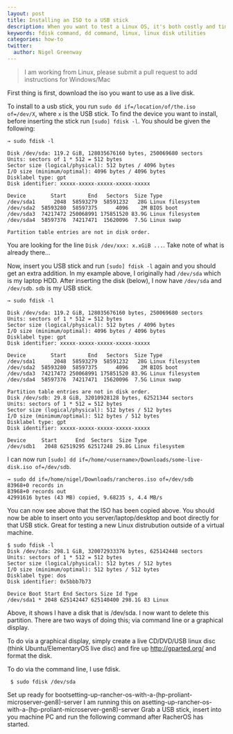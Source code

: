```yaml
---
layout: post
title: Installing an ISO to a USB stick
description: When you want to test a Linux OS, it's both costly and time consuming to use portible media
keywords: fdisk command, dd command, linux, linux disk utilities
categories: how-to
twitter:
  author: Nigel Greenway
---
```


> I am working from Linux, please submit a pull request to add instructions for Windows/Mac

First thing is first, download the iso you want to use as a live disk.

To install to a usb stick, you run `sudo dd if=/location/of/the.iso of=/dev/X`, where `x` is the USB stick. To find the device you want to install, before inserting the stick run `[sudo] fdisk -l`. You should be given the following:

	→ sudo fdisk -l

	Disk /dev/sda: 119.2 GiB, 128035676160 bytes, 250069680 sectors
	Units: sectors of 1 * 512 = 512 bytes
	Sector size (logical/physical): 512 bytes / 4096 bytes
	I/O size (minimum/optimal): 4096 bytes / 4096 bytes
	Disklabel type: gpt
	Disk identifier: xxxxx-xxxxx-xxxxx-xxxxx-xxxxx

	Device        Start       End   Sectors  Size Type
	/dev/sda1      2048  58593279  58591232   28G Linux filesystem
	/dev/sda2  58593280  58597375      4096    2M BIOS boot
	/dev/sda3  74217472 250068991 175851520 83.9G Linux filesystem
	/dev/sda4  58597376  74217471  15620096  7.5G Linux swap

	Partition table entries are not in disk order.

You are looking for the line `Disk /dev/xxx: x.xGiB ...`. Take note of what is already there...

Now, insert you USB stick and run `[sudo] fdisk -l` again and you should get an extra addition. In my example above, I originally had `/dev/sda` which is my laptop HDD. After inserting the disk (below), I now have `/dev/sda` and `/dev/sdb`. `sdb` is my USB stick.

	→ sudo fdisk -l

	Disk /dev/sda: 119.2 GiB, 128035676160 bytes, 250069680 sectors
	Units: sectors of 1 * 512 = 512 bytes
	Sector size (logical/physical): 512 bytes / 4096 bytes
	I/O size (minimum/optimal): 4096 bytes / 4096 bytes
	Disklabel type: gpt
	Disk identifier: xxxxx-xxxxx-xxxxx-xxxxx-xxxxx

	Device        Start       End   Sectors  Size Type
	/dev/sda1      2048  58593279  58591232   28G Linux filesystem
	/dev/sda2  58593280  58597375      4096    2M BIOS boot
	/dev/sda3  74217472 250068991 175851520 83.9G Linux filesystem
	/dev/sda4  58597376  74217471  15620096  7.5G Linux swap

	Partition table entries are not in disk order.
	Disk /dev/sdb: 29.8 GiB, 32010928128 bytes, 62521344 sectors
	Units: sectors of 1 * 512 = 512 bytes
	Sector size (logical/physical): 512 bytes / 512 bytes
	I/O size (minimum/optimal): 512 bytes / 512 bytes
	Disklabel type: gpt
	Disk identifier: xxxxx-xxxxx-xxxxx-xxxxx-xxxxx

	Device     Start      End  Sectors  Size Type
	/dev/sdb1   2048 62519295 62517248 29.8G Linux filesystem

I can now run `[sudo] dd if=/home/<username>/Downloads/some-live-disk.iso of=/dev/sdb`.

	→ sudo dd if=/home/nigel/Downloads/rancheros.iso of=/dev/sdb
	83968+0 records in
	83968+0 records out
	42991616 bytes (43 MB) copied, 9.68235 s, 4.4 MB/s

You can now see above that the ISO has been copied above. You should now be able to insert onto you server/laptop/desktop and boot directly for that USB stick. Great for testing a new Linux distrubution outside of a virtual machine.





















	$ sudo fdisk -l
	Disk /dev/sda: 298.1 GiB, 320072933376 bytes, 625142448 sectors
	Units: sectors of 1 * 512 = 512 bytes
	Sector size (logical/physical): 512 bytes / 512 bytes
	I/O size (minimum/optimal): 512 bytes / 512 bytes
	Disklabel type: dos
	Disk identifier: 0x5bbb7b73

	Device Boot Start End Sectors Size Id Type
	/dev/sda1 * 2048 625142447 625140400 298.1G 83 Linux

Above, it shows I have a disk that is /dev/sda. I now want to delete this partition. There are two ways of doing this; via command line or a graphical display.

To do via a graphical display, simply create a live CD/DVD/USB linux disc (think Ubuntu/ElementaryOS live disc) and fire up http://gparted.org/ and format the disk.

To do via the command line, I use fdisk.

     $ sudo fdisk /dev/sda



Set up ready for bootsetting-up-rancher-os-with-a-(hp-proliant-microserver-gen8)-server I am running this on asetting-up-rancher-os-with-a-(hp-proliant-microserver-gen8)-server Grab a USB stick, insert into you machine PC and run the following command after RacherOS has started.


[rancher-github--releases]:https://github.com/rancher/os/releases/latest